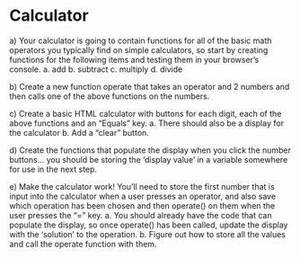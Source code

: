 # Calculator

a) Your calculator is going to contain functions for all of the basic math operators you typically find on simple calculators, so start by creating functions for the following items and testing
them in your browser’s console.
a. add
b. subtract
c. multiply
d. divide

b) Create a new function operate that takes an operator and 2 numbers and then calls one of the above functions on the numbers.

c) Create a basic HTML calculator with buttons for each digit, each of the above functions and
an “Equals” key.
a. There should also be a display for the calculator
b. Add a “clear” button.

d) Create the functions that populate the display when you click the number buttons... you
should be storing the ‘display value’ in a variable somewhere for use in the next step.

e) Make the calculator work! You’ll need to store the first number that is input into the calculator when a user presses an operator, and also save which operation has been chosen
and then operate() on them when the user presses the “=” key.
a. You should already have the code that can populate the display, so once operate()
has been called, update the display with the ‘solution’ to the operation.
b. Figure out how to store all the values and call the operate function with them.
